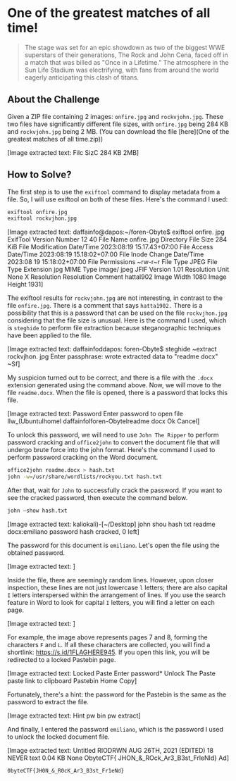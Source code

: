 # One of the greatest matches of all time!
> The stage was set for an epic showdown as two of the biggest WWE superstars of their generations, The Rock and John Cena, faced off in a match that was billed as "Once in a Lifetime." The atmosphere in the Sun Life Stadium was electrifying, with fans from around the world eagerly anticipating this clash of titans.

## About the Challenge
Given a ZIP file containing 2 images: `onfire.jpg` and `rockvjohn.jpg`. These two files have significantly different file sizes, with `onfire.jpg` being 284 KB and `rockvjohn.jpg` being 2 MB. (You can download the file [here](One of the greatest matches of all time.zip))


[Image extracted text: Filc SizC
284 KB
2MB]


## How to Solve?
The first step is to use the `exiftool` command to display metadata from a file. So, I will use exiftool on both of these files. Here's the command I used:

```bash
exiftool onfire.jpg
exiftool rockvjhon.jpg
```


[Image extracted text: daffainfo@dapos:~/foren-Obyte$ exiftool
onfire. jpg
ExifTool Version
Number
12
40
File Name
onfire. jpg
Directory
File Size
284
KiB
File Modification Date/Time
2023:08:19
15.17.43+07:00
File
Access Date/Time
2023:08:19
15.18:02+07:00
File
Inode Change Date/Time
2023:08
19
15:18:02+07:00
File Permissions
~rw-r~r
File
Type
JPEG
File
Type Extension
jpg
MIME Type
image/ jpeg
JFIF
Version
1.01
Resolution
Unit
None
X Resolution
Resolution
Comment
hattal902
Image Width
1080
Image Height
1931]


The exiftool results for `rockvjohn.jpg` are not interesting, in contrast to the file `onfire.jpg`. There is a comment that says `hatta1902.` There is a possibility that this is a password that can be used on the file `rockvjhon.jpg` considering that the file size is unusual. Here is the command I used, which is `steghide` to perform file extraction because steganographic techniques have been applied to the file.


[Image extracted text: daffainfoddapos:
foren-Obyte$ steghide
~extract
rockvjhon. jpg
Enter
passphrase:
wrote extracted data
to "readme
docx"
~Sf]


My suspicion turned out to be correct, and there is a file with the `.docx` extension generated using the command above. Now, we will move to the file `readme.docx`. When the file is opened, there is a password that locks this file.


[Image extracted text: Password
Enter password to open file
Ilw_(Ubuntulhomel daffainfolforen-Obytelreadme docx
Ok
Cancel]


To unlock this password, we will need to use `John The Ripper` to perform password cracking and `office2john` to convert the document file that will undergo brute force into the john format. Here's the command I used to perform password cracking on the Word document.

```bash
office2john readme.docx > hash.txt
john -w=/usr/share/wordlists/rockyou.txt hash.txt
```

After that, wait for `John` to successfully crack the password. If you want to see the cracked password, then execute the command below.

```bash
john –show hash.txt
```


[Image extracted text: kaliokali)-[~/Desktop]
john
shou hash txt
readme
docx:emiliano
password hash cracked,
0 left]


The password for this document is `emiliano`. Let's open the file using the obtained password.


[Image extracted text: ]


Inside the file, there are seemingly random lines. However, upon closer inspection, these lines are not just lowercase `l` letters; there are also capital `I` letters interspersed within the arrangement of lines. If you use the search feature in Word to look for capital `I` letters, you will find a letter on each page.


[Image extracted text: ]


For example, the image above represents pages 7 and 8, forming the characters `F` and `L`. If all these characters are collected, you will find a shortlink: https://s.id/1FLAGHERE945. If you open this link, you will be redirected to a locked Pastebin page.


[Image extracted text: Locked Paste
Enter password*
Unlock The Paste
paste link to clipboard
Pastebin Home
Copy]


Fortunately, there's a hint: the password for the Pastebin is the same as the password to extract the file.


[Image extracted text: Hint
pw bin
pw extract]


And finally, I entered the password `emiliano`, which is the password I used to unlock the locked document file.


[Image extracted text: Untitled
RIODRWN
AUG 26TH, 2021 (EDITED)
18
NEVER
text
0.04
KB
None
ObyteCTF{ JHON_&_ROck_Ar3_B3st_FrleNld}
Ad]


```
0byteCTF{JH0N_&_R0cK_Ar3_B3st_Fr1eNd}
```